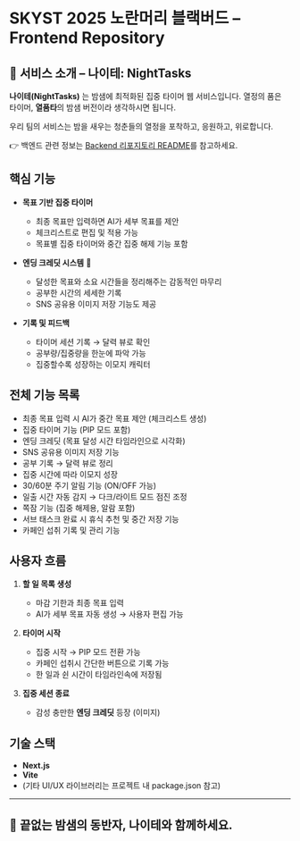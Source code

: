 # SKYST 2025 노란머리 블랙버드 – Frontend Repository

## 🌙 서비스 소개 – **나이테: NightTasks**

**나이테(NightTasks)** 는 밤샘에 최적화된 집중 타이머 웹 서비스입니다.
열정의 품은 타이머, **열품타**의 밤샘 버전이라 생각하시면 됩니다.

우리 팀의 서비스는 밤을 새우는 청춘들의 열정을 포착하고, 응원하고, 위로합니다.

👉 백엔드 관련 정보는 [Backend 리포지토리 README](https://github.com/alexander050211/yellow-headed-blackbird-backend)를 참고하세요.

## 핵심 기능

- **목표 기반 집중 타이머**

  - 최종 목표만 입력하면 AI가 세부 목표를 제안
  - 체크리스트로 편집 및 적용 가능
  - 목표별 집중 타이머와 중간 집중 해제 기능 포함

- **엔딩 크레딧 시스템** 🌟

  - 달성한 목표와 소요 시간들을 정리해주는 감동적인 마무리
  - 공부한 시간의 세세한 기록
  - SNS 공유용 이미지 저장 기능도 제공

- **기록 및 피드백**

  - 타이머 세션 기록 → 달력 뷰로 확인
  - 공부량/집중량을 한눈에 파악 가능
  - 집중할수록 성장하는 이모지 캐릭터

## 전체 기능 목록

- 최종 목표 입력 시 AI가 중간 목표 제안 (체크리스트 생성)
- 집중 타이머 기능 (PIP 모드 포함)
- 엔딩 크레딧 (목표 달성 시간 타임라인으로 시각화)
- SNS 공유용 이미지 저장 기능
- 공부 기록 → 달력 뷰로 정리
- 집중 시간에 따라 이모지 성장
- 30/60분 주기 알림 기능 (ON/OFF 가능)
- 일출 시간 자동 감지 → 다크/라이트 모드 점진 조정
- 쪽잠 기능 (집중 해제용, 알람 포함)
- 서브 태스크 완료 시 휴식 추천 및 중간 저장 기능
- 카페인 섭취 기록 및 관리 기능

## 사용자 흐름

1. **할 일 목록 생성**

   - 마감 기한과 최종 목표 입력
   - AI가 세부 목표 자동 생성 → 사용자 편집 가능

2. **타이머 시작**

   - 집중 시작 → PIP 모드 전환 가능
   - 카페인 섭취시 간단한 버튼으로 기록 가능
   - 한 일과 쉰 시간이 타임라인속에 저장됨

3. **집중 세션 종료**

   - 감성 충만한 **엔딩 크레딧** 등장
     (이미지)

## 기술 스택

- **Next.js**
- **Vite**
- (기타 UI/UX 라이브러리는 프로젝트 내 package.json 참고)

---

## 🌙 끝없는 밤샘의 동반자, 나이테와 함께하세요.
